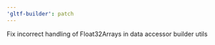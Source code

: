```yaml
---
'gltf-builder': patch
---
```


Fix incorrect handling of Float32Arrays in data accessor builder utils
